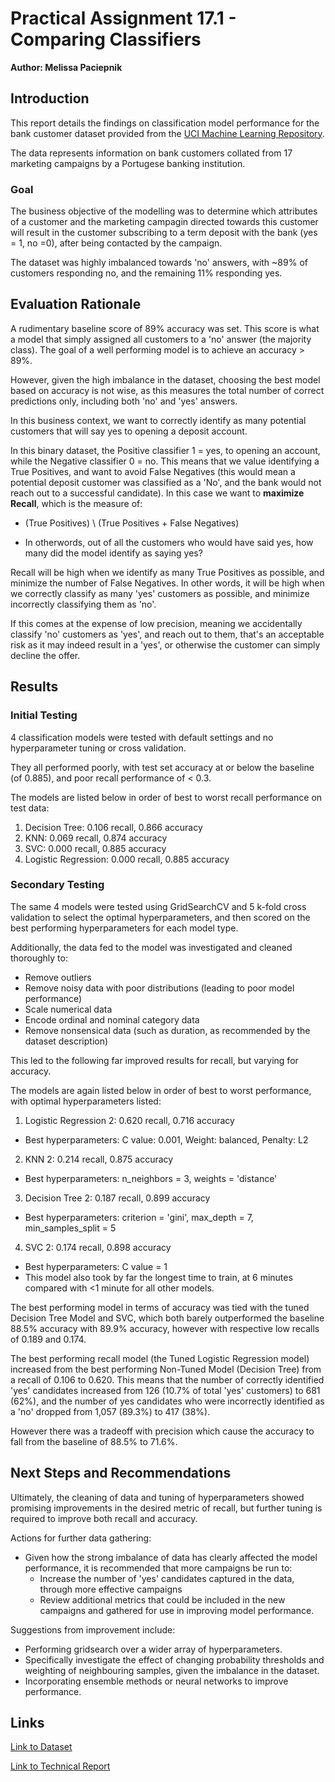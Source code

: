 # Practical Assignment 17.1 - Comparing Classifiers

**Author: Melissa Paciepnik**

## Introduction
This report details the findings on classification model performance for the bank customer dataset provided from the [UCI Machine Learning Repository](https://archive.ics.uci.edu/ml/datasets/bank+marketing).  

The data represents information on bank customers collated from 17 marketing campaigns by a Portugese banking institution.

### Goal
The business objective of the modelling was to determine which attributes of a customer and the marketing campagin directed towards this customer will result in the customer subscribing to a term deposit with the bank (yes = 1, no =0), after being contacted by the campaign.

The dataset was highly imbalanced towards 'no' answers, with ~89% of customers responding no, and the remaining 11% responding yes.

## Evaluation Rationale
A rudimentary baseline score of 89% accuracy was set.  This score is what a model that simply assigned all customers to a 'no' answer (the majority class). The goal of a well performing model is to achieve an accuracy > 89%.

However, given the high imbalance in the dataset, choosing the best model based on accuracy is not wise, as this measures the total number of correct predictions only, including both 'no' and 'yes' answers.  

In this business context, we want to correctly identify as many potential customers that will say yes to opening a deposit account.

In this binary dataset, the Positive classifier 1 = yes, to opening an account, while the Negative classifier 0 = no.  This means that we value identifying a True Positives, and want to avoid False Negatives (this would mean a potential deposit customer was classified as a 'No', and the bank would not reach out to a successful candidate).  In this case we want to **maximize Recall**, which is the measure of:

- (True Positives) \ (True Positives + False Negatives)

- In otherwords, out of all the customers who would have said yes, how many did the model identify as saying yes?

Recall will be high when we identify as many True Positives as possible, and minimize the number of False Negatives.  In other words, it will be high when we correctly classify as many 'yes' customers as possible, and minimize incorrectly classifying them as 'no'.

If this comes at the expense of low precision, meaning we accidentally classify 'no' customers as 'yes', and reach out to them, that's an acceptable risk as it may indeed result in a 'yes', or otherwise the customer can simply decline the offer.


## Results
### Initial Testing
4 classification models were tested with default settings and no hyperparameter tuning or cross validation. 

They all performed poorly, with test set accuracy at or below the baseline (of 0.885), and poor recall performance of < 0.3.

The models are listed below in order of best to worst recall performance on test data:
1. Decision Tree: 0.106 recall, 0.866 accuracy
2. KNN: 0.069 recall, 0.874 accuracy
3. SVC: 0.000 recall, 0.885 accuracy
4. Logistic Regression: 0.000 recall, 0.885 accuracy

### Secondary Testing
The same 4 models were tested using GridSearchCV and 5 k-fold cross validation to select the optimal hyperparameters, and then scored on the best performing hyperparameters for each model type.

Additionally, the data fed to the model was investigated and cleaned thoroughly to:
- Remove outliers
- Remove noisy data with poor distributions (leading to poor model performance)
- Scale numerical data
- Encode ordinal and nominal category data
- Remove nonsensical data (such as duration, as recommended by the dataset description)

This led to the following far improved results for recall, but varying for accuracy. 

The models are again listed below in order of best to worst performance, with optimal hyperparameters listed:

1. Logistic Regression 2: 0.620 recall, 0.716 accuracy
- Best hyperparameters: C value: 0.001, Weight: balanced, Penalty: L2

2. KNN 2: 0.214 recall, 0.875 accuracy
- Best hyperparameters: n_neighbors = 3, weights = 'distance'

3. Decision Tree 2: 0.187 recall, 0.899 accuracy
- Best hyperparameters: criterion = 'gini', max_depth = 7, min_samples_split = 5

4. SVC 2: 0.174 recall, 0.898 accuracy
- Best hyperparameters: C value = 1
- This model also took by far the longest time to train, at 6 minutes compared with <1 minute for all other models.

The best performing model in terms of accuracy was tied with the tuned Decision Tree Model and SVC, which both barely outperformed the baseline 88.5% accuracy with 89.9% accuracy, however with respective low recalls of 0.189 and 0.174.

The best performing recall model (the Tuned Logistic Regression model) increased from the best performing Non-Tuned Model (Decision Tree) from a recall of 0.106 to 0.620.  This means that the number of correctly identified 'yes' candidates increased from 126 (10.7% of total 'yes' customers) to 681 (62%), and the number of yes candidates who were incorrectly identified as a 'no' dropped from 1,057 (89.3%) to 417 (38%).

However there was a tradeoff with precision which cause the accuracy to fall from the baseline of 88.5% to 71.6%.

## Next Steps and Recommendations
Ultimately, the cleaning of data and tuning of hyperparameters showed promising improvements in the desired metric of recall, but further tuning is required to improve both recall and accuracy.

Actions for further data gathering:
- Given how the strong imbalance of data has clearly affected the model performance, it is recommended that more campaigns be run to:
  - Increase the number of 'yes' candidates captured in the data, through more effective campaigns
  - Review additional metrics that could be included in the new campaigns and gathered for use in improving model performance. 

Suggestions from improvement include:
- Performing gridsearch over a wider array of hyperparameters.
- Specifically investigate the effect of changing probability thresholds and weighting of neighbouring samples, given the imbalance in the dataset.
- Incorporating ensemble methods or neural networks to improve performance.

## Links
[Link to Dataset](https://github.com/mpacielim/BankCustomerClassification/tree/main/data)

[Link to Technical Report](https://github.com/mpacielim/BankCustomerClassification/blob/main/Bank%20Customer%20Classifier.ipynb)
